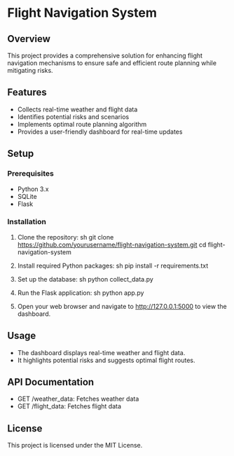 # Flight Navigation System

## Overview

This project provides a comprehensive solution for enhancing flight navigation mechanisms to ensure safe and efficient route planning while mitigating risks.

## Features

- Collects real-time weather and flight data
- Identifies potential risks and scenarios
- Implements optimal route planning algorithm
- Provides a user-friendly dashboard for real-time updates

## Setup

### Prerequisites

- Python 3.x
- SQLite
- Flask

### Installation

1. Clone the repository:
    sh
    git clone https://github.com/yourusername/flight-navigation-system.git
    cd flight-navigation-system
    

2. Install required Python packages:
    sh
    pip install -r requirements.txt
    

3. Set up the database:
    sh
    python collect_data.py
    

4. Run the Flask application:
    sh
    python app.py
    

5. Open your web browser and navigate to http://127.0.0.1:5000 to view the dashboard.

## Usage

- The dashboard displays real-time weather and flight data.
- It highlights potential risks and suggests optimal flight routes.

## API Documentation

- GET /weather_data: Fetches weather data
- GET /flight_data: Fetches flight data

## License

This project is licensed under the MIT License.
